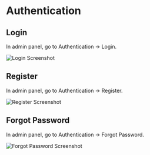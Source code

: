 
# Authentication


## Login

In admin panel, go to Authentication -> Login.

![Login Screenshot](/images/login.png)

## Register
In admin panel, go to Authentication -> Register.

![Register Screenshot](/images/register.png)


## Forgot Password
In admin panel, go to Authentication -> Forgot Password.

![Forgot Password Screenshot](/images/forgotpassword.png)






